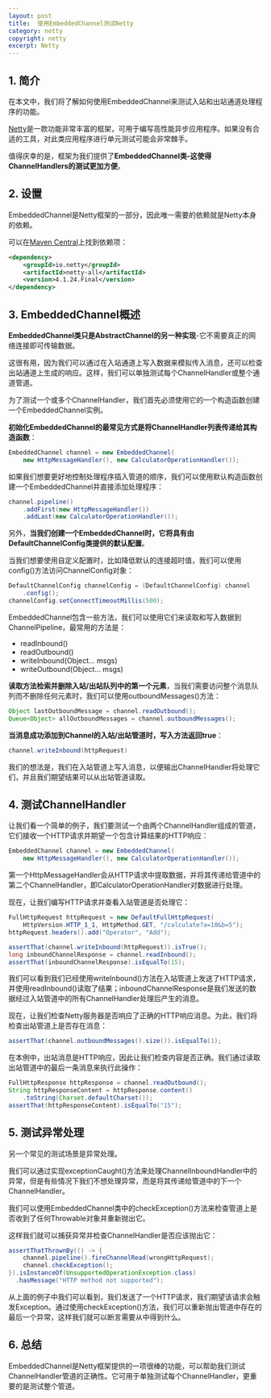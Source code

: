 ```yaml
---
layout: post
title:  使用EmbeddedChannel测试Netty
category: netty
copyright: netty
excerpt: Netty
---
```


## 1. 简介

在本文中，我们将了解如何使用EmbeddedChannel来测试入站和出站通道处理程序的功能。

[Netty](https://www.baeldung.com/netty)是一款功能非常丰富的框架，可用于编写高性能异步应用程序。如果没有合适的工具，对此类应用程序进行单元测试可能会非常棘手。

值得庆幸的是，框架为我们提供了**EmbeddedChannel类-这使得ChannelHandlers的测试更加方便**。

## 2. 设置

EmbeddedChannel是Netty框架的一部分，因此唯一需要的依赖就是Netty本身的依赖。

可以在[Maven Central](https://mvnrepository.com/artifact/io.netty/netty-all)上找到依赖项：

```xml
<dependency>
    <groupId>io.netty</groupId>
    <artifactId>netty-all</artifactId>
    <version>4.1.24.Final</version>
</dependency>
```

## 3. EmbeddedChannel概述

**EmbeddedChannel类只是AbstractChannel的另一种实现**-它不需要真正的网络连接即可传输数据。

这很有用，因为我们可以通过在入站通道上写入数据来模拟传入消息，还可以检查出站通道上生成的响应。这样，我们可以单独测试每个ChannelHandler或整个通道管道。

为了测试一个或多个ChannelHandler，我们首先必须使用它的一个构造函数创建一个EmbeddedChannel实例。

**初始化EmbeddedChannel的最常见方式是将ChannelHandler列表传递给其构造函数**：

```java
EmbeddedChannel channel = new EmbeddedChannel(
    new HttpMessageHandler(), new CalculatorOperationHandler());
```

如果我们想要更好地控制处理程序插入管道的顺序，我们可以使用默认构造函数创建一个EmbeddedChannel并直接添加处理程序：

```java
channel.pipeline()
    .addFirst(new HttpMessageHandler())
    .addLast(new CalculatorOperationHandler());
```

另外，**当我们创建一个EmbeddedChannel时，它将具有由DefaultChannelConfig类提供的默认配置**。

当我们想要使用自定义配置时，比如降低默认的连接超时值，我们可以使用config()方法访问ChannelConfig对象：

```java
DefaultChannelConfig channelConfig = (DefaultChannelConfig) channel
    .config();
channelConfig.setConnectTimeoutMillis(500);
```

EmbeddedChannel包含一些方法，我们可以使用它们来读取和写入数据到ChannelPipeline，最常用的方法是：

- readInbound()
- readOutbound()
- writeInbound(Object... msgs)
- writeOutbound(Object... msgs)

**读取方法检索并删除入站/出站队列中的第一个元素**，当我们需要访问整个消息队列而不删除任何元素时，我们可以使用outboundMessages()方法：

```java
Object lastOutboundMessage = channel.readOutbound();
Queue<Object> allOutboundMessages = channel.outboundMessages();
```

**当消息成功添加到Channel的入站/出站管道时，写入方法返回true**：

```java
channel.writeInbound(httpRequest)
```

我们的想法是，我们在入站管道上写入消息，以便输出ChannelHandler将处理它们，并且我们期望结果可以从出站管道读取。

## 4. 测试ChannelHandler

让我们看一个简单的例子，我们要测试一个由两个ChannelHandler组成的管道，它们接收一个HTTP请求并期望一个包含计算结果的HTTP响应：

```java
EmbeddedChannel channel = new EmbeddedChannel(
    new HttpMessageHandler(), new CalculatorOperationHandler());
```

第一个HttpMessageHandler会从HTTP请求中提取数据，并将其传递给管道中的第二个ChannelHandler，即CalculatorOperationHandler对数据进行处理。

现在，让我们编写HTTP请求并查看入站管道是否处理它：

```java
FullHttpRequest httpRequest = new DefaultFullHttpRequest(
    HttpVersion.HTTP_1_1, HttpMethod.GET, "/calculate?a=10&b=5");
httpRequest.headers().add("Operator", "Add");

assertThat(channel.writeInbound(httpRequest)).isTrue();
long inboundChannelResponse = channel.readInbound();
assertThat(inboundChannelResponse).isEqualTo(15);
```

我们可以看到我们已经使用writeInbound()方法在入站管道上发送了HTTP请求，并使用readInbound()读取了结果；inboundChannelResponse是我们发送的数据经过入站管道中的所有ChannelHandler处理后产生的消息。

现在，让我们检查Netty服务器是否响应了正确的HTTP响应消息。为此，我们将检查出站管道上是否存在消息：

```java
assertThat(channel.outboundMessages().size()).isEqualTo(1);
```

在本例中，出站消息是HTTP响应，因此让我们检查内容是否正确。我们通过读取出站管道中的最后一条消息来执行此操作：

```java
FullHttpResponse httpResponse = channel.readOutbound();
String httpResponseContent = httpResponse.content()
    .toString(Charset.defaultCharset());
assertThat(httpResponseContent).isEqualTo("15");
```

## 5. 测试异常处理

另一个常见的测试场景是异常处理。

我们可以通过实现exceptionCaught()方法来处理ChannelInboundHandler中的异常，但是有些情况下我们不想处理异常，而是将其传递给管道中的下一个ChannelHandler。

我们可以使用EmbeddedChannel类中的checkException()方法来检查管道上是否收到了任何Throwable对象并重新抛出它。

这样我们就可以捕获异常并检查ChannelHandler是否应该抛出它：

```java
assertThatThrownBy(() -> {
    channel.pipeline().fireChannelRead(wrongHttpRequest);
    channel.checkException();
}).isInstanceOf(UnsupportedOperationException.class)
  .hasMessage("HTTP method not supported");
```

从上面的例子中我们可以看到，我们发送了一个HTTP请求，我们期望该请求会触发Exception。通过使用checkException()方法，我们可以重新抛出管道中存在的最后一个异常，这样我们就可以断言需要从中得到什么。

## 6. 总结

EmbeddedChannel是Netty框架提供的一项很棒的功能，可以帮助我们测试ChannelHandler管道的正确性。它可用于单独测试每个ChannelHandler，更重要的是测试整个管道。